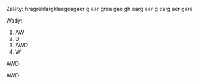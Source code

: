 Zalety:
hragreklargklaegeagaer
g
ear
grea
gae
gh
earg
ear
g
earg
aer
gare

Wady:
1) AW
2) D
3) AWD
4) W

AWD

AWD
